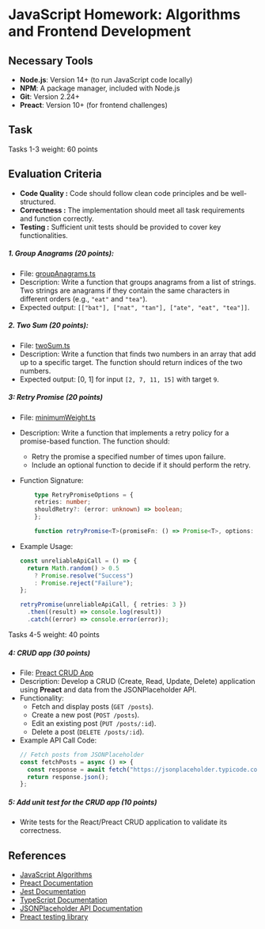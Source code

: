 # JavaScript Homework: Algorithms and Frontend Development

## Necessary Tools

- **Node.js**: Version 14+ (to run JavaScript code locally)
- **NPM**: A package manager, included with Node.js
- **Git**: Version 2.24+
- **Preact**: Version 10+ (for frontend challenges)

## Task

Tasks 1-3 weight: 60 points

## Evaluation Criteria

- **Code Quality :** Code should follow clean code principles and be well-structured.
- **Correctness :** The implementation should meet all task requirements and function correctly.
- **Testing :** Sufficient unit tests should be provided to cover key functionalities.

##### 1. Group Anagrams (20 points):

- File: [groupAnagrams.ts](01_group_anagrams/src/group_anagrams.ts)
- Description: Write a function that groups anagrams from a list of strings. Two strings are anagrams if they contain the same characters in different orders (e.g., `"eat"` and `"tea"`).
- Expected output: `[["bat"], ["nat", "tan"], ["ate", "eat", "tea"]]`.

##### 2. Two Sum (20 points):

- File: [twoSum.ts](02_two_sum/src/two_sum.ts)
- Description: Write a function that finds two numbers in an array that add up to a specific target. The function should return indices of the two numbers.
- Expected output: [0, 1] for input `[2, 7, 11, 15]` with target `9`.

##### 3: Retry Promise (20 points)

- File: [minimumWeight.ts](03_retry_promise/src/retry_promise.ts)
- Description: Write a function that implements a retry policy for a promise-based function. The function should:
  - Retry the promise a specified number of times upon failure.
  - Include an optional function to decide if it should perform the retry.
- Function Signature:

  ```ts
      type RetryPromiseOptions = {
      retries: number;
      shouldRetry?: (error: unknown) => boolean;
      };

      function retryPromise<T>(promiseFn: () => Promise<T>, options: RetryPromiseOptions) { ... }
  ```

- Example Usage:

  ```ts
  const unreliableApiCall = () => {
    return Math.random() > 0.5
      ? Promise.resolve("Success")
      : Promise.reject("Failure");
  };

  retryPromise(unreliableApiCall, { retries: 3 })
    .then((result) => console.log(result))
    .catch((error) => console.error(error));
  ```

Tasks 4-5 weight: 40 points

##### 4: CRUD app (30 points)

- File: [Preact CRUD App](04-preact-crud-app/src/app.tsx)
- Description: Develop a CRUD (Create, Read, Update, Delete) application using **Preact** and data from the JSONPlaceholder API.
- Functionality:
  - Fetch and display posts (`GET /posts`).
  - Create a new post (`POST /posts`).
  - Edit an existing post (`PUT /posts/:id`).
  - Delete a post (`DELETE /posts/:id`).
- Example API Call Code:
  ```javascript
  // Fetch posts from JSONPlaceholder
  const fetchPosts = async () => {
    const response = await fetch("https://jsonplaceholder.typicode.com/posts");
    return response.json();
  };
  ```

##### 5: Add unit test for the CRUD app (10 points)

- Write tests for the React/Preact CRUD application to validate its correctness.

## References

- [JavaScript Algorithms](https://github.com/trekhleb/javascript-algorithms)
- [Preact Documentation](https://preactjs.com/guide/v10/getting-started)
- [Jest Documentation](https://jestjs.io/docs/getting-started)
- [TypeScript Documentation](https://www.typescriptlang.org/docs/)
- [JSONPlaceholder API Documentation](https://jsonplaceholder.typicode.com/posts)
- [Preact testing library](https://preactjs.com/guide/v10/preact-testing-library/)
